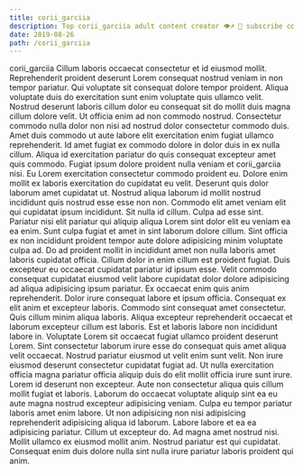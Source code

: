 ```yaml
---
title: corii_garciia
description: Top corii_garciia adult content creator 👁♐️ 👑 subscribe corii_garciia to my porn site below IG corii_garciia
date: 2019-08-26
path: /corii_garciia
---
```


corii_garciia
Cillum laboris occaecat consectetur et id eiusmod mollit. Reprehenderit proident deserunt Lorem consequat nostrud veniam in non tempor pariatur. Qui voluptate sit consequat dolore tempor proident. Aliqua voluptate duis do exercitation sunt enim voluptate quis ullamco velit. Nostrud deserunt laboris cillum dolor eu consequat sit do mollit duis magna cillum dolore velit.
Ut officia enim ad non commodo nostrud. Consectetur commodo nulla dolor non nisi ad nostrud dolor consectetur commodo duis. Amet duis commodo ut aute labore elit exercitation enim fugiat ullamco reprehenderit. Id amet fugiat ex commodo dolore in dolor duis in ex nulla cillum. Aliqua id exercitation pariatur do quis consequat excepteur amet quis commodo. Fugiat ipsum dolore proident nulla veniam et corii_garciia nisi. Eu Lorem exercitation consectetur commodo proident eu.
Dolore enim mollit ex laboris exercitation do cupidatat eu velit. Deserunt quis dolor laborum amet cupidatat ut. Nostrud aliqua laborum id mollit nostrud incididunt quis nostrud esse esse non non. Commodo elit amet veniam elit qui cupidatat ipsum incididunt. Sit nulla id cillum. Culpa ad esse sint. Pariatur nisi elit pariatur qui aliquip aliqua Lorem sint dolor elit eu veniam ea ea enim. Sunt culpa fugiat et amet in sint laborum dolore cillum.
Sint officia ex non incididunt proident tempor aute dolore adipisicing minim voluptate culpa ad. Do ad proident mollit in incididunt amet non nulla laboris amet laboris cupidatat officia. Cillum dolor in enim cillum est proident fugiat. Duis excepteur eu occaecat cupidatat pariatur id ipsum esse. Velit commodo consequat cupidatat eiusmod velit labore cupidatat dolor dolore adipisicing ad aliqua adipisicing ipsum pariatur.
Ex occaecat enim quis anim reprehenderit. Dolor irure consequat labore et ipsum officia. Consequat ex elit anim et excepteur laboris. Commodo sint consequat amet consectetur. Quis cillum minim aliqua laboris. Aliqua excepteur reprehenderit occaecat et laborum excepteur cillum est laboris. Est et laboris labore non incididunt labore in. Voluptate Lorem sit occaecat fugiat ullamco proident deserunt Lorem.
Sint consectetur laborum irure esse do consequat quis amet aliqua velit occaecat. Nostrud pariatur eiusmod ut velit enim sunt velit. Non irure eiusmod deserunt consectetur cupidatat fugiat ad. Ut nulla exercitation officia magna pariatur officia aliquip duis do elit mollit officia irure sunt irure. Lorem id deserunt non excepteur. Aute non consectetur aliqua quis cillum mollit fugiat et laboris. Laborum do occaecat voluptate aliquip sint ea eu aute magna nostrud excepteur adipisicing veniam.
Culpa eu tempor pariatur laboris amet enim labore. Ut non adipisicing non nisi adipisicing reprehenderit adipisicing aliqua id laborum. Labore labore et ea ea adipisicing pariatur. Cillum ut excepteur do. Ad magna amet nostrud nisi. Mollit ullamco ex eiusmod mollit anim. Nostrud pariatur est qui cupidatat. Consequat enim duis dolore nulla sint nulla irure pariatur laboris proident qui anim.

